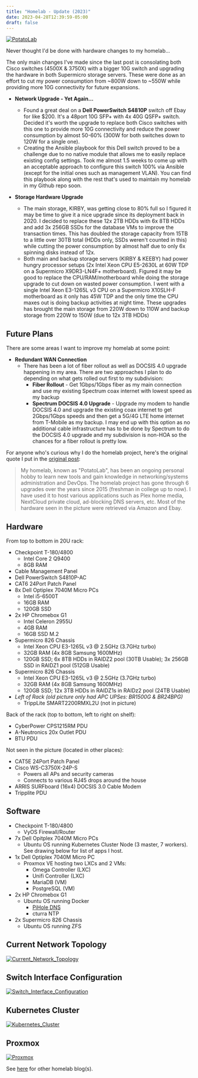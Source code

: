 ```yaml
---
title: "Homelab - Update (2023)"
date: 2023-04-28T12:39:59-05:00
draft: false
---
```


[![PotatoLab](/images/homelab-update-2023/overview.png)](/images/homelab-update-2023/overview.png)

Never thought I'd be done with hardware changes to my homelab...

The only main changes I've made since the last post is consolating both Cisco switches (4500X & 3750X) with a bigger 10G switch and upgrading the hardware in both Supermicro storage servers. These were done as an effort to cut my power consumption from ~800W down to ~550W while providing more 10G connectivity for future expansions.

* **Network Upgrade - Yet Again...**
    * Found a great deal on a **Dell PowerSwitch S4810P** switch off Ebay for like $200. It's a 48port 10G SFP+ with 4x 40G QSFP+ switch. Decided it's worth the upgrade to replace both Cisco switches with this one to provide more 10G connectivity and reduce the power consumption by almost 50-60% (300W for both switches down to 120W for a single one). 
    * Creating the Ansible playbook for this Dell switch proved to be a challenge due to no native module that allows me to easily replace existing config settings. Took me almost 1.5 weeks to come up with an acceptable approach to configure this switch 100% via Ansible (except for the initial ones such as management VLAN). You can find this playbook along with the rest that's used to maintain my homelab in my Github repo soon.

* **Storage Hardware Upgrade**
    * The main storage, KIRBY, was getting close to 80% full so I figured it may be time to give it a nice upgrade since its deployment back in 2020. I decided to replace these 12x 2TB HDDs with 6x 8TB HDDs and add 3x 256GB SSDs for the database VMs to improve the transaction times. This has doubled the storage capacity from 15TB to a little over 30TB total (HDDs only, SSDs weren't counted in this) while cutting the power consumption by almost half due to only 6x spinning disks instead of 12x.
    * Both main and backup storage servers (KIRBY & KEEBY) had power hungry processor setups (2x Intel Xeon CPU E5-2630L at 60W TDP on a Supermicro X9DR3-LN4F+ motherboard). Figured it may be good to replace the CPU/RAM/motherboard while doing the storage upgrade to cut down on wasted power consumption. I went with a single Intel Xeon E3-1265L v3 CPU on a Supermicro X10SLH-F motherboard as it only has 45W TDP and the only time the CPU maxes out is doing backup activities at night time. These upgrades has brought the main storage from 220W down to 110W and backup storage from 220W to 150W (due to 12x 3TB HDDs)

## Future Plans

There are some areas I want to improve my homelab at some point:
* **Redundant WAN Connection**
    * There has been a lot of fiber rollout as well as DOCSIS 4.0 upgrade happening in my area. There are two approaches I plan to do depending on what gets rolled out first to my subdivision:
        * **Fiber Rollout** - Get 1Gbps/1Gbps fiber as my main connection and use my existing Spectrum coax internet with lowest speed as my backup
        * **Spectrum DOCSIS 4.0 Upgrade** - Upgrade my modem to handle DOCSIS 4.0 and upgrade the existing coax internet to get 2Gbps/1Gbps speeds and then get a 5G/4G LTE home internet from T-Mobile as my backup. I may end up with this option as no additional cable infrastructure has to be done by Spectrum to do the DOCSIS 4.0 upgrade and my subdivision is non-HOA so the chances for a fiber rollout is pretty low.

For anyone who's curious why I do the homelab project, here's the original quote I put in the [original post](../homelab/):

> My homelab, known as "PotatoLab", has been an ongoing personal hobby to learn new tools and gain knowledge in networking/systems administration and DevOps. The homelab project has gone through 6 upgrades over the years since 2015 (freshman in college up to now). I have used it to host various applications such as Plex home media, NextCloud private cloud, ad-blocking DNS servers, etc. Most of the hardware seen in the picture were retrieved via Amazon and Ebay.

## Hardware

From top to bottom in 20U rack:
* Checkpoint T-180/4800
    * Intel Core 2 Q9400
    * 8GB RAM
* Cable Management Panel
* Dell PowerSwitch S4810P-AC
* CAT6 24Port Patch Panel
* 8x Dell Optiplex 7040M Micro PCs
    * Intel i5-6500T
    * 16GB RAM
    * 120GB SSD
* 2x HP Chromebox G1
    * Intel Celeron 2955U
    * 4GB RAM
    * 16GB SSD M.2
* Supermicro 826 Chassis
    * Intel Xeon CPU E3-1265L v3 @ 2.5GHz (3.7GHz turbo)
    * 32GB RAM (4x 8GB Samsung 1600MHz)
    * 120GB SSD; 6x 8TB HDDs in RAIDZ2 pool (30TB Usable); 3x 256GB SSD in RAIDZ1 pool (512GB Usable)
* Supermicro 826 Chassis
    * Intel Xeon CPU E3-1265L v3 @ 2.5GHz (3.7GHz turbo)
    * 32GB RAM (4x 8GB Samsung 1600MHz)
    * 120GB SSD; 12x 3TB HDDs in RAIDZ1s in RAIDz2 pool (24TB Usable)
* *Left of Rack (old picture only had APC UPSes: BR1500G & BR24BPG)*
    * TrippLite SMART2200RMXL2U (not in picture)

Back of the rack (top to bottom, left to right on shelf):
* CyberPower CPS1215RM PDU
* A-Neutronics 20x Outlet PDU
* BTU PDU

Not seen in the picture (located in other places):
* CAT5E 24Port Patch Panel
* Cisco WS-C3750X-24P-S
    * Powers all APs and security cameras
    * Connects to various RJ45 drops around the house
* ARRIS SURFboard (16x4) DOCSIS 3.0 Cable Modem
* Tripplite PDU

## Software

* Checkpoint T-180/4800
    * VyOS Firewall/Router
* 7x Dell Opitplex 7040M Micro PCs
    * Ubuntu OS running Kubernetes Cluster Node (3 master, 7 workers). See drawing below for list of apps I host.
* 1x Dell Optiplex 7040M Micro PC
    * Proxmox VE hosting two LXCs and 2 VMs:
        * Omega Controller (LXC)
        * Unifi Controller (LXC)
        * MariaDB (VM)
        * PostgreSQL (VM)
* 2x HP Chromebox G1
    * Ubuntu OS running Docker
        * [PiHole DNS](https://pi-hole.net/)
        * cturra NTP
* 2x Supermicro 826 Chassis
    * Ubuntu OS running ZFS

## Current Network Topology

[![Current_Network_Topology](/images/homelab-update-2023/current_network_diagram.jpg)](/images/homelab-update-2023/current_network_diagram.jpg)

## Switch Interface Configuration

[![Switch_Interface_Configuration](/images/homelab-update-2023/switch_interfaces.png)](/images/homelab-update-2023/switch_interfaces.png)

## Kubernetes Cluster

[![Kubernetes_Cluster](/images/homelab-update-2023/kubernetes_cluster.jpg)](/images/homelab-update-2023/kubernetes_cluster.jpg)

## Proxmox

[![Proxmox](/images/homelab-update-2023/proxmox.jpg)](/images/homelab-update-2023/proxmox.jpg)

See [here](../) for other homelab blog(s).
